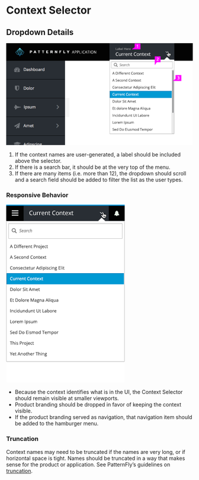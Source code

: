 # Context Selector

## Dropdown Details
![Context Selector Search](img/context-selector-dropdown-detail.png)

1. If the context names are user-generated, a label should be included above the selector.
1. If there is a search bar, it should be at the very top of the menu.
1. If there are many items (i.e. more than 12), the dropdown should scroll and a search field should be added to filter the list as the user types.


### Responsive Behavior
![Context Selector Mobile](img/context-selector-mobile.png)

- Because the context identifies what is in the UI, the Context Selector should remain visible at smaller viewports.
- Product branding should be dropped in favor of keeping the context visible.
- If the product branding served as navigation, that navigation item should be added to the hamburger menu.

### Truncation
Context names may need to be truncated if the names are very long, or if horizontal space is tight. Names should be truncated in a way that makes sense for the product or application. See PatternFly’s guidelines on [truncation](http://www.patternfly.org/styles/terminology-and-wording/#truncation).
